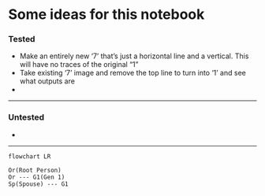 # Some ideas for this notebook

### Tested

- Make an entirely new ‘7’ that’s just a horizontal line and a vertical. This will have no traces of the original “1”
- Take existing ‘7’ image and remove the top line to turn into ‘1’ and see what outputs are
- 

---

### Untested

- 

---

```mermaid
flowchart LR

Or(Root Person)
Or --- G1(Gen 1)
Sp(Spouse) --- G1
```
